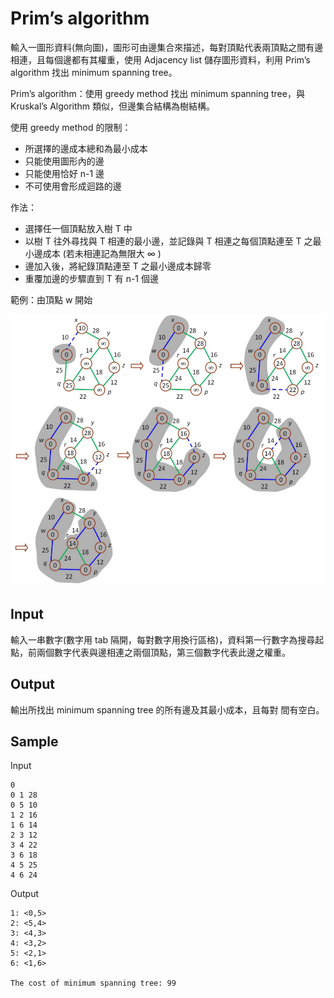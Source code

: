 # Prim’s algorithm

輸入一圖形資料(無向圖)，圖形可由邊集合來描述，每對頂點代表兩頂點之間有邊相連，且每個邊都有其權重，使用 Adjacency list 儲存圖形資料，利用 Prim’s algorithm 找出 minimum spanning tree。

Prim’s algorithm：使用 greedy method 找出 minimum spanning tree，與 Kruskal’s Algorithm 類似，但邊集合結構為樹結構。

使用 greedy method 的限制：

- 所選擇的邊成本總和為最小成本
- 只能使用圖形內的邊
- 只能使用恰好 n-1 邊
- 不可使用會形成迴路的邊

作法：

- 選擇任一個頂點放入樹 T 中
- 以樹 T 往外尋找與 T 相連的最小邊，並記錄與 T 相連之每個頂點連至 T 之最小邊成本 (若未相連記為無限大 ∞ )
- 邊加入後，將紀錄頂點連至 T 之最小邊成本歸零
- 重覆加邊的步驟直到 T 有 n-1 個邊

範例：由頂點 w 開始

![prim](./images/prim.png)

## Input

輸入一串數字(數字用 tab 隔開，每對數字用換行區格)，資料第一行數字為搜尋起點，前兩個數字代表與邊相連之兩個頂點，第三個數字代表此邊之權重。

## Output

輸出所找出 minimum spanning tree 的所有邊及其最小成本，且每對 間有空白。

## Sample

Input

```
0
0 1 28
0 5 10
1 2 16
1 6 14
2 3 12
3 4 22
3 6 18
4 5 25
4 6 24
```

Output

```
1: <0,5>
2: <5,4>
3: <4,3>
4: <3,2>
5: <2,1>
6: <1,6>

The cost of minimum spanning tree: 99

```
